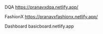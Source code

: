 DQA
https://pranavxdqa.netlify.app/

FashionX
https://pranavxfashionx.netlify.app/

Dashboard
basicboard.netlify.app
